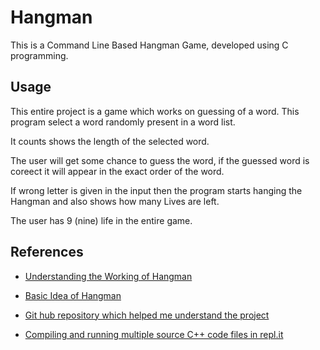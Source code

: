 # Hangman

This is a Command Line Based Hangman Game, developed using C programming.

## Usage 

This entire project is a game which works on guessing of a word. This program select a word randomly present in a word list.

It counts shows the length of the selected word.

The user will get some chance to guess the word, if the guessed word is coreect it will appear in the exact order of the word.

If wrong letter is given in the input then the program starts hanging the Hangman and also shows how many Lives are left.

The user has 9 (nine) life in the entire game.



## References 

- [Understanding the Working of Hangman](https://stackoverflow.com/questions/22877160/programming-hangman-in-c#:~:text=Store%20the%20word%20(single%20word,to%20figure%20out%20the%20word))

- [Basic Idea of Hangman](https://www.usna.edu/Users/cs/roche/courses/f20ic210/notes/06/files.php?f=hangman.c)
- [Git hub repository which helped me understand the project](https://github.com/VITAL-Club/hangman-game)
- [Compiling and running multiple source C++ code files in repl.it](https://www.youtube.com/watch?v=aTq4k_2GZck "Compiling and running multiple source C++ code files in repl.it youtube video")



